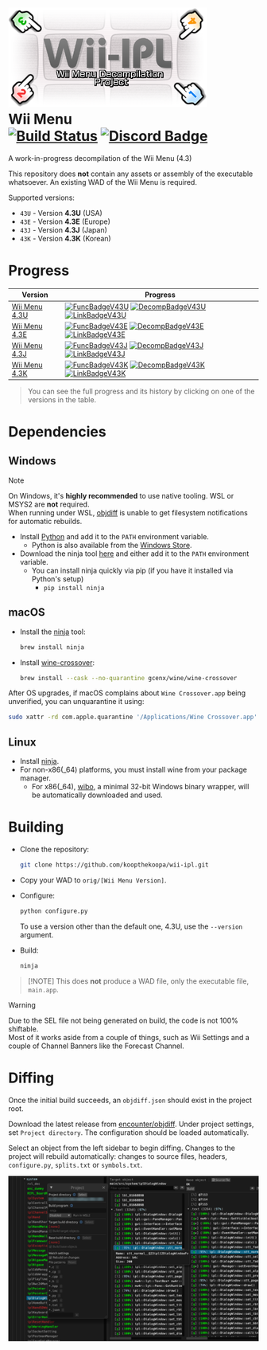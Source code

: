 <!--- Github Actions Badge -->

[Build Status]: https://github.com/koopthekoopa/wii-ipl/actions/workflows/build.yml/badge.svg
[actions]: https://github.com/koopthekoopa/wii-ipl/actions/workflows/build.yml

<!--- Discord Badge -->

[Discord Badge]: https://img.shields.io/discord/727908905392275526?color=%237289DA&logo=discord&logoColor=%23FFFFFF
[discord]: https://discord.gg/hKx3FJJgrV

<!-- Progress links -->

[V43U]: https://decomp.dev/koopthekoopa/wii-ipl/43U
[V43E]: https://decomp.dev/koopthekoopa/wii-ipl/43E
[V43J]: https://decomp.dev/koopthekoopa/wii-ipl/43J
[V43K]: https://decomp.dev/koopthekoopa/wii-ipl/43K

<!--- Version 4.3U progress Badge -->

[DecompBadgeV43U]: https://decomp.dev/koopthekoopa/wii-ipl/43U.svg?&measure=code&label=Decompiled&mode=shield&labelColor=%237c7c7c&color=%2333b8ff&style=plastic
[LinkBadgeV43U]: https://decomp.dev/koopthekoopa/wii-ipl/43U.svg?&measure=complete_code&label=Linked&mode=shield&labelColor=%237c7c7c&color=%2333b8ff&style=plastic
[FuncBadgeV43U]: https://decomp.dev/koopthekoopa/wii-ipl/43U.svg?&measure=functions&label=Functions&mode=shield&labelColor=%237c7c7c&color=%2333b8ff&style=plastic

<!--- Version 4.3E progress Badge -->

[DecompBadgeV43E]: https://decomp.dev/koopthekoopa/wii-ipl/43E.svg?measure=code&label=Decompiled&mode=shield&labelColor=%237c7c7c&color=%2333b8ff&style=plastic
[LinkBadgeV43E]: https://decomp.dev/koopthekoopa/wii-ipl/43E.svg?measure=complete_code&label=Linked&mode=shield&labelColor=%237c7c7c&color=%2333b8ff&style=plastic
[FuncBadgeV43E]: https://decomp.dev/koopthekoopa/wii-ipl/43E.svg?measure=functions&label=Functions&mode=shield&labelColor=%237c7c7c&color=%2333b8ff&style=plastic

<!--- Version 4.3J progress Badge -->

[DecompBadgeV43J]: https://decomp.dev/koopthekoopa/wii-ipl/43J.svg?&measure=code&label=Decompiled&mode=shield&labelColor=%237c7c7c&color=%2333b8ff&style=plastic
[LinkBadgeV43J]: https://decomp.dev/koopthekoopa/wii-ipl/43J.svg?&measure=complete_code&label=Linked&mode=shield&labelColor=%237c7c7c&color=%2333b8ff&style=plastic
[FuncBadgeV43J]: https://decomp.dev/koopthekoopa/wii-ipl/43J.svg?&measure=functions&label=Functions&mode=shield&labelColor=%237c7c7c&color=%2333b8ff&style=plastic

<!--- Version 4.3K progress Badge -->

[DecompBadgeV43K]: https://decomp.dev/koopthekoopa/wii-ipl/43K.svg?&measure=code&label=Decompiled&mode=shield&labelColor=%237c7c7c&color=%2333b8ff&style=plastic
[LinkBadgeV43K]: https://decomp.dev/koopthekoopa/wii-ipl/43K.svg?&measure=complete_code&label=Linked&mode=shield&labelColor=%237c7c7c&color=%2333b8ff&style=plastic
[FuncBadgeV43K]: https://decomp.dev/koopthekoopa/wii-ipl/43K.svg?&measure=functions&label=Functions&mode=shield&labelColor=%237c7c7c&color=%2333b8ff&style=plastic

<!--- Header -->

![](./misc/logo.png)  
Wii Menu  
[![Build Status]][actions] [![Discord Badge]][discord]
========

<!--- Contents -->

A work-in-progress decompilation of the Wii Menu (4.3)

This repository does **not** contain any assets or assembly of the executable whatsoever. An existing WAD of the Wii Menu is required.

Supported versions:
- `43U` - Version **4.3U** (USA)
- `43E` - Version **4.3E** (Europe)
- `43J` - Version **4.3J** (Japan)
- `43K` - Version **4.3K** (Korean)

Progress
========
|        Version        |                                  Progress                                    |
|-----------------------|------------------------------------------------------------------------------|
| [Wii Menu 4.3U][V43U] | [![FuncBadgeV43U]][V43U] [![DecompBadgeV43U]][V43U] [![LinkBadgeV43U]][V43U] |
| [Wii Menu 4.3E][V43E] | [![FuncBadgeV43E]][V43E] [![DecompBadgeV43E]][V43E] [![LinkBadgeV43E]][V43E] |
| [Wii Menu 4.3J][V43J] | [![FuncBadgeV43J]][V43J] [![DecompBadgeV43J]][V43J] [![LinkBadgeV43J]][V43J] |
| [Wii Menu 4.3K][V43K] | [![FuncBadgeV43K]][V43K] [![DecompBadgeV43K]][V43K] [![LinkBadgeV43K]][V43K] |
  
> You can see the full progress and its history by clicking on one of the versions in the table.  

Dependencies
============

Windows
-------

> [!NOTE]
> On Windows, it's **highly recommended** to use native tooling. WSL or MSYS2 are **not** required.  
> When running under WSL, [objdiff](#diffing) is unable to get filesystem notifications for automatic rebuilds.

- Install [Python](https://www.python.org/downloads/) and add it to the `PATH` environment variable.
  - Python is also available from the [Windows Store](https://apps.microsoft.com/store/detail/python-311/9NRWMJP3717K).
- Download the ninja tool [here](https://github.com/ninja-build/ninja/releases) and either add it to the `PATH` environment variable.
  - You can install ninja quickly via pip (if you have it installed via Python's setup)
    - `pip install ninja`

macOS
-----

- Install the [ninja](https://github.com/ninja-build/ninja/wiki/Pre-built-Ninja-packages) tool:

  ```sh
  brew install ninja
  ```

- Install [wine-crossover](https://github.com/Gcenx/homebrew-wine):

  ```sh
  brew install --cask --no-quarantine gcenx/wine/wine-crossover
  ```

After OS upgrades, if macOS complains about `Wine Crossover.app` being unverified, you can unquarantine it using:

```sh
sudo xattr -rd com.apple.quarantine '/Applications/Wine Crossover.app'
```

Linux
-----

- Install [ninja](https://github.com/ninja-build/ninja/wiki/Pre-built-Ninja-packages).
- For non-x86(_64) platforms, you must install wine from your package manager.
  - For x86(_64), [wibo](https://github.com/decompals/wibo), a minimal 32-bit Windows binary wrapper, will be automatically downloaded and used.

Building
========

- Clone the repository:

  ```sh
  git clone https://github.com/koopthekoopa/wii-ipl.git
  ```

- Copy your WAD to `orig/[Wii Menu Version]`.

- Configure:

  ```sh
  python configure.py
  ```

  To use a version other than the default one, 4.3U, use the `--version` argument.

- Build:

  ```sh
  ninja
  ```

>  [!NOTE]
> This does **not** produce a WAD file, only the executable file, `main.app`.

> [!WARNING]
> Due to the SEL file not being generated on build, the code is not 100% shiftable.  
> Most of it works aside from a couple of things, such as Wii Settings and a couple of Channel Banners like the Forecast Channel.

Diffing
=======

Once the initial build succeeds, an `objdiff.json` should exist in the project root.

Download the latest release from [encounter/objdiff](https://github.com/encounter/objdiff). Under project settings, set `Project directory`. The configuration should be loaded automatically.

Select an object from the left sidebar to begin diffing. Changes to the project will rebuild automatically: changes to source files, headers, `configure.py`, `splits.txt` or `symbols.txt`.

![](misc/objdiff.png)

